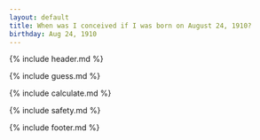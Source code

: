 ```yaml
---
layout: default
title: When was I conceived if I was born on August 24, 1910?
birthday: Aug 24, 1910
---
```


{% include header.md %}

{% include guess.md %}

{% include calculate.md %}

{% include safety.md %}

{% include footer.md %}



